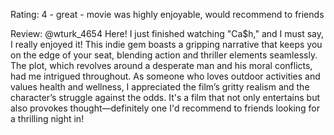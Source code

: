 Rating: 4 - great - movie was highly enjoyable, would recommend to friends

Review: @wturk_4654 Here! I just finished watching "Ca$h," and I must say, I really enjoyed it! This indie gem boasts a gripping narrative that keeps you on the edge of your seat, blending action and thriller elements seamlessly. The plot, which revolves around a desperate man and his moral conflicts, had me intrigued throughout. As someone who loves outdoor activities and values health and wellness, I appreciated the film’s gritty realism and the character’s struggle against the odds. It's a film that not only entertains but also provokes thought—definitely one I'd recommend to friends looking for a thrilling night in!